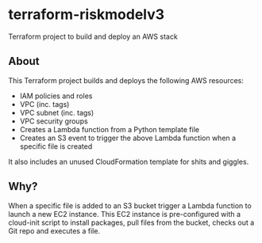 # terraform-riskmodelv3
Terraform project to build and deploy an AWS stack

## About
This Terraform project builds and deploys the following AWS resources: 
* IAM policies and roles
* VPC (inc. tags)
* VPC subnet (inc. tags)
* VPC security groups 
* Creates a Lambda function from a Python template file
* Creates an S3 event to trigger the above Lambda function when a specific file is created

It also includes an unused CloudFormation template for shits and giggles. 

## Why? 
When a specific file is added to an S3 bucket trigger a Lambda function to launch a new EC2 instance. This EC2 instance is pre-configured with a cloud-init script to install packages, pull files from the bucket, checks out a Git repo and executes a file. 
